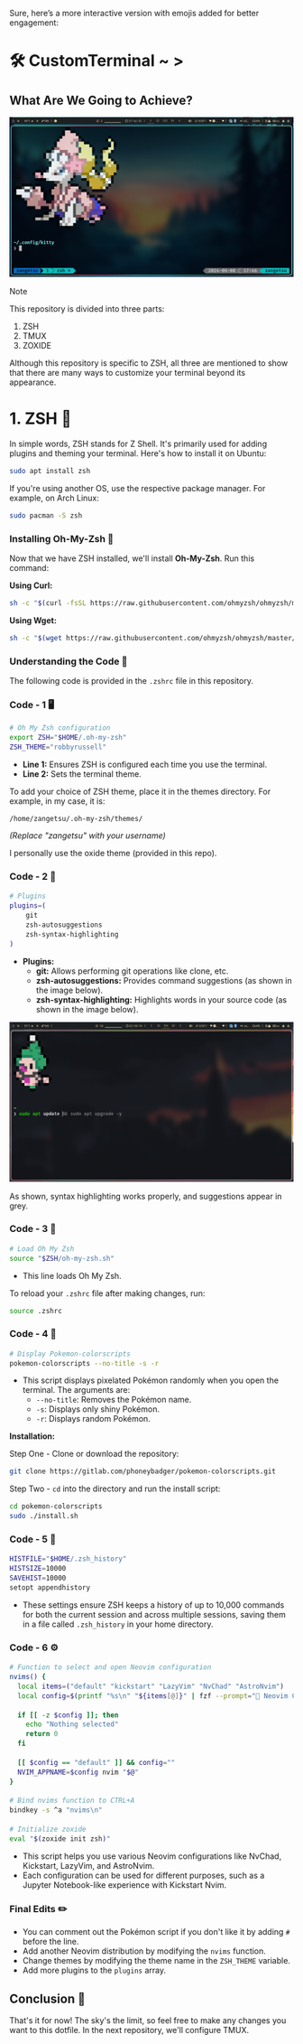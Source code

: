 Sure, here’s a more interactive version with emojis added for better engagement:

# 🛠 CustomTerminal ~ >

## What Are We Going to Achieve?
![Terminal Screenshot](Assets/Images/Screenshot_08-Jun_17-46-31_27791.png)

> [!NOTE]
> This repository is divided into three parts:
> 1. ZSH
> 2. TMUX
> 3. ZOXIDE
>
> Although this repository is specific to ZSH, all three are mentioned to show that there are many ways to customize your terminal beyond its appearance.

# 1. ZSH 🎨

In simple words, ZSH stands for Z Shell. It's primarily used for adding plugins and theming your terminal. Here's how to install it on Ubuntu:
```sh
sudo apt install zsh
```
If you're using another OS, use the respective package manager. For example, on Arch Linux:
```sh
sudo pacman -S zsh
```

### Installing Oh-My-Zsh 🚀

Now that we have ZSH installed, we'll install **Oh-My-Zsh**. Run this command:

**Using Curl:**
```sh
sh -c "$(curl -fsSL https://raw.githubusercontent.com/ohmyzsh/ohmyzsh/master/tools/install.sh)"
```

**Using Wget:**
```sh
sh -c "$(wget https://raw.githubusercontent.com/ohmyzsh/ohmyzsh/master/tools/install.sh -O -)"
```

### Understanding the Code 📜

The following code is provided in the `.zshrc` file in this repository.

### Code - 1 🖥️
```sh
# Oh My Zsh configuration
export ZSH="$HOME/.oh-my-zsh"
ZSH_THEME="robbyrussell"
```
- **Line 1:** Ensures ZSH is configured each time you use the terminal.
- **Line 2:** Sets the terminal theme.

To add your choice of ZSH theme, place it in the themes directory. For example, in my case, it is:
```
/home/zangetsu/.oh-my-zsh/themes/
```
*(Replace "zangetsu" with your username)*

I personally use the oxide theme (provided in this repo).

### Code - 2 🔌
```sh
# Plugins
plugins=(
    git
    zsh-autosuggestions
    zsh-syntax-highlighting
)
```
- **Plugins:**
  - **git:** Allows performing git operations like clone, etc.
  - **zsh-autosuggestions:** Provides command suggestions (as shown in the image below).
  - **zsh-syntax-highlighting:** Highlights words in your source code (as shown in the image below).

![Plugin Example](Assets/Images/Screenshot_08-Jun_22-50-34_27015.png)

As shown, syntax highlighting works properly, and suggestions appear in grey.

### Code - 3 📂
```sh
# Load Oh My Zsh
source "$ZSH/oh-my-zsh.sh"
```
- This line loads Oh My Zsh. 

To reload your `.zshrc` file after making changes, run:
```sh
source .zshrc
```

### Code - 4 🎨
```sh
# Display Pokemon-colorscripts
pokemon-colorscripts --no-title -s -r
```
- This script displays pixelated Pokémon randomly when you open the terminal. The arguments are:
  - `--no-title`: Removes the Pokémon name.
  - `-s`: Displays only shiny Pokémon.
  - `-r`: Displays random Pokémon.

**Installation:**

Step One - Clone or download the repository:
```sh
git clone https://gitlab.com/phoneybadger/pokemon-colorscripts.git
```

Step Two - `cd` into the directory and run the install script:
```sh
cd pokemon-colorscripts
sudo ./install.sh
```

### Code - 5 📜
```sh
HISTFILE="$HOME/.zsh_history"
HISTSIZE=10000
SAVEHIST=10000
setopt appendhistory
```
- These settings ensure ZSH keeps a history of up to 10,000 commands for both the current session and across multiple sessions, saving them in a file called `.zsh_history` in your home directory.

### Code - 6 ⚙️
```sh
# Function to select and open Neovim configuration
nvims() {
  local items=("default" "kickstart" "LazyVim" "NvChad" "AstroNvim")
  local config=$(printf "%s\n" "${items[@]}" | fzf --prompt=" Neovim Config  " --height=50% --layout=reverse --border --exit-0)
  
  if [[ -z $config ]]; then
    echo "Nothing selected"
    return 0
  fi

  [[ $config == "default" ]] && config=""
  NVIM_APPNAME=$config nvim "$@"
}

# Bind nvims function to CTRL+A
bindkey -s ^a "nvims\n"

# Initialize zoxide
eval "$(zoxide init zsh)"
```
- This script helps you use various Neovim configurations like NvChad, Kickstart, LazyVim, and AstroNvim.
- Each configuration can be used for different purposes, such as a Jupyter Notebook-like experience with Kickstart Nvim.

### Final Edits ✏️

- You can comment out the Pokémon script if you don't like it by adding `#` before the line.
- Add another Neovim distribution by modifying the `nvims` function.
- Change themes by modifying the theme name in the `ZSH_THEME` variable.
- Add more plugins to the `plugins` array.

## Conclusion 🎉
That's it for now! The sky's the limit, so feel free to make any changes you want to this dotfile. In the next repository, we'll configure TMUX.

